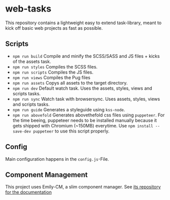 # web-tasks
This repository contains a lightweight easy to extend task-library, meant to kick off basic web projects as fast as possible.

## Scripts
- `npm run build` Compile and minify the SCSS/SASS and JS files + kicks of the assets task.
- `npm run styles` Compiles the SCSS files.
- `npm run scripts` Compiles the JS files.
- `npm run views` Compiles the Pug files
- `npm run assets` Copys all assets to the target directory.
- `npm run dev` Default watch task. Uses the assets, styles, views and scripts tasks.
- `npm run sync` Watch task with browsersync. Uses assets, styles, views and scripts tasks.
- `npm run guide` Generates a styleguide using `kss-node`.
- `npm run abovefold` Generates abovethefold css files using `puppeteer`. For the time beeing, puppeteer needs to be installed manually because it gets shipped with Chromium (~150MB) everytime. Use `npm install --save-dev puppeteer` to use this script properly.

## Config
Main configuration happens in the `config.js`-File.

## Component Management
This project uses Emily-CM, a slim component manager. See [its repository for the documentation](https://github.com/jschaefer-io/emily-cm#readme)
